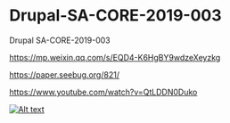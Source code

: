 # Drupal-SA-CORE-2019-003
Drupal SA-CORE-2019-003


https://mp.weixin.qq.com/s/EQD4-K6HgBY9wdzeXeyzkg

https://paper.seebug.org/821/


https://www.youtube.com/watch?v=QtLDDN0Duko

[![Alt text](https://img.youtube.com/vi/VID/0.jpg)](https://www.youtube.com/watch?v=QtLDDN0Duko)
